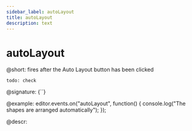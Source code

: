 ```yaml
---
sidebar_label: autoLayout
title: autoLayout
description: text
---
```


# autoLayout

@short: fires after the Auto Layout button has been clicked

`todo: check`

@signature: {``}

@example:
editor.events.on("autoLayout", function() {
    console.log("The shapes are arranged automatically");
});

@descr:
